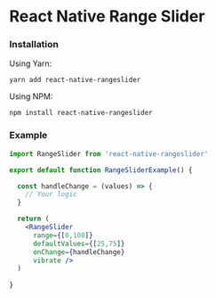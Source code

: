 # React Native Range Slider

### Installation

Using Yarn:
```
yarn add react-native-rangeslider
```

Using NPM:
```
npm install react-native-rangeslider
```

### Example

```jsx
import RangeSlider from 'react-native-rangeslider'

export default function RangeSliderExample() {

  const handleChange = (values) => {
    // Your logic
  }

  return (
    <RangeSlider
      range={[0,100]}
      defaultValues={[25,75]}
      onChange={handleChange}
      vibrate />
  )
  
}
```

